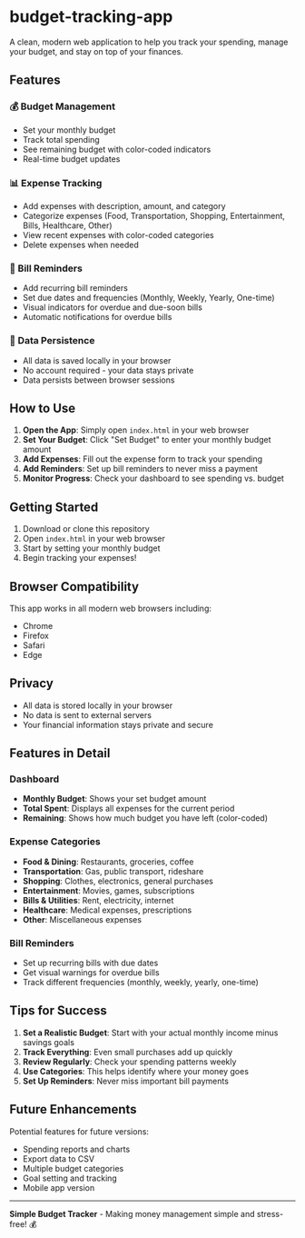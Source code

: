 # budget-tracking-app

A clean, modern web application to help you track your spending, manage your budget, and stay on top of your finances.

## Features

### 💰 Budget Management
- Set your monthly budget
- Track total spending
- See remaining budget with color-coded indicators
- Real-time budget updates

### 📊 Expense Tracking
- Add expenses with description, amount, and category
- Categorize expenses (Food, Transportation, Shopping, Entertainment, Bills, Healthcare, Other)
- View recent expenses with color-coded categories
- Delete expenses when needed

### 🔔 Bill Reminders
- Add recurring bill reminders
- Set due dates and frequencies (Monthly, Weekly, Yearly, One-time)
- Visual indicators for overdue and due-soon bills
- Automatic notifications for overdue bills

### 💾 Data Persistence
- All data is saved locally in your browser
- No account required - your data stays private
- Data persists between browser sessions

## How to Use

1. **Open the App**: Simply open `index.html` in your web browser
2. **Set Your Budget**: Click "Set Budget" to enter your monthly budget amount
3. **Add Expenses**: Fill out the expense form to track your spending
4. **Add Reminders**: Set up bill reminders to never miss a payment
5. **Monitor Progress**: Check your dashboard to see spending vs. budget

## Getting Started

1. Download or clone this repository
2. Open `index.html` in your web browser
3. Start by setting your monthly budget
4. Begin tracking your expenses!

## Browser Compatibility

This app works in all modern web browsers including:
- Chrome
- Firefox
- Safari
- Edge

## Privacy

- All data is stored locally in your browser
- No data is sent to external servers
- Your financial information stays private and secure

## Features in Detail

### Dashboard
- **Monthly Budget**: Shows your set budget amount
- **Total Spent**: Displays all expenses for the current period
- **Remaining**: Shows how much budget you have left (color-coded)

### Expense Categories
- **Food & Dining**: Restaurants, groceries, coffee
- **Transportation**: Gas, public transport, rideshare
- **Shopping**: Clothes, electronics, general purchases
- **Entertainment**: Movies, games, subscriptions
- **Bills & Utilities**: Rent, electricity, internet
- **Healthcare**: Medical expenses, prescriptions
- **Other**: Miscellaneous expenses

### Bill Reminders
- Set up recurring bills with due dates
- Get visual warnings for overdue bills
- Track different frequencies (monthly, weekly, yearly, one-time)

## Tips for Success

1. **Set a Realistic Budget**: Start with your actual monthly income minus savings goals
2. **Track Everything**: Even small purchases add up quickly
3. **Review Regularly**: Check your spending patterns weekly
4. **Use Categories**: This helps identify where your money goes
5. **Set Up Reminders**: Never miss important bill payments

## Future Enhancements

Potential features for future versions:
- Spending reports and charts
- Export data to CSV
- Multiple budget categories
- Goal setting and tracking
- Mobile app version

---

**Simple Budget Tracker** - Making money management simple and stress-free! 💰
